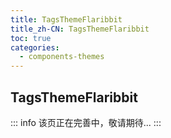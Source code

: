 ```yaml
---
title: TagsThemeFlaribbit
title_zh-CN: TagsThemeFlaribbit
toc: true
categories:
  - components-themes
---
```


## TagsThemeFlaribbit

::: info
该页正在完善中，敬请期待...
:::

<!-- TODO: -->
